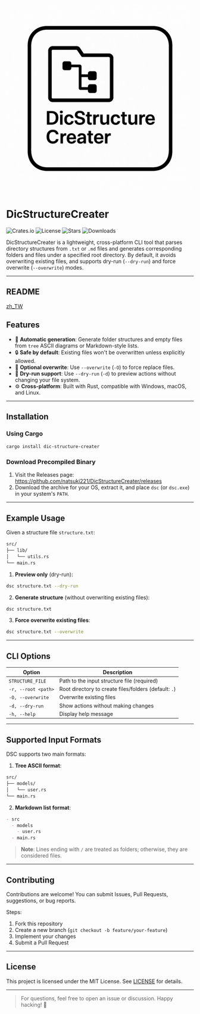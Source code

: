 ![Logo](/docs/logo.png)

# DicStructureCreater

![Crates.io](https://img.shields.io/crates/v/dic-structure-creater)
![License](https://img.shields.io/badge/license-MIT-blue)
![Stars](https://img.shields.io/github/stars/natsuki221/DicStructureCreater)
![Downloads](https://img.shields.io/crates/dr/dic-structure-creater)

DicStructureCreater is a lightweight, cross-platform CLI tool that parses directory structures from `.txt` or `.md` files and generates corresponding folders and files under a specified root directory. By default, it avoids overwriting existing files, and supports dry-run (`--dry-run`) and force overwrite (`--overwrite`) modes.

---
## README
[zh_TW](/docs/README_zh_TW.md)

## Features

- 📁 **Automatic generation**: Generate folder structures and empty files from `tree` ASCII diagrams or Markdown-style lists.
- 🔒 **Safe by default**: Existing files won't be overwritten unless explicitly allowed.
- 🔄 **Optional overwrite**: Use `--overwrite` (`-O`) to force replace files.
- 👀 **Dry-run support**: Use `--dry-run` (`-d`) to preview actions without changing your file system.
- ⚙️ **Cross-platform**: Built with Rust, compatible with Windows, macOS, and Linux.

---

## Installation

### Using Cargo
```bash
cargo install dic-structure-creater
```

### Download Precompiled Binary
1. Visit the Releases page:  
   https://github.com/natsuki221/DicStructureCreater/releases
2. Download the archive for your OS, extract it, and place `dsc` (or `dsc.exe`) in your system's `PATH`.

---

## Example Usage

Given a structure file `structure.txt`:
```txt
src/
├── lib/
│   └── utils.rs
└── main.rs
```

1. **Preview only** (dry-run):
```bash
dsc structure.txt --dry-run
```

2. **Generate structure** (without overwriting existing files):
```bash
dsc structure.txt
```

3. **Force overwrite existing files**:
```bash
dsc structure.txt --overwrite
```

---

## CLI Options

| Option                   | Description                                        |
|--------------------------|----------------------------------------------------|
| `STRUCTURE_FILE`         | Path to the input structure file (required)        |
| `-r, --root <path>`      | Root directory to create files/folders (default: `.`) |
| `-O, --overwrite`        | Overwrite existing files                           |
| `-d, --dry-run`          | Show actions without making changes                |
| `-h, --help`             | Display help message                               |

---

## Supported Input Formats

DSC supports two main formats:

1. **Tree ASCII format**:
```txt
src/
├── models/
│   └── user.rs
└── main.rs
```

2. **Markdown list format**:
```md
- src
  - models
    - user.rs
  - main.rs
```

> **Note**: Lines ending with `/` are treated as folders; otherwise, they are considered files.

---

## Contributing

Contributions are welcome! You can submit Issues, Pull Requests, suggestions, or bug reports.

Steps:
1. Fork this repository
2. Create a new branch (`git checkout -b feature/your-feature`)
3. Implement your changes
4. Submit a Pull Request

---

## License

This project is licensed under the MIT License. See [LICENSE](LICENSE) for details.

---

> For questions, feel free to open an issue or discussion. Happy hacking! 🚀

